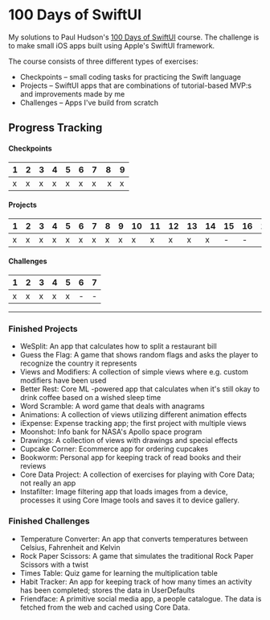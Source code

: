 # 100 Days of SwiftUI

My solutions to Paul Hudson's [100 Days of SwiftUI](https://www.hackingwithswift.com/100/swiftui) course. The challenge is to make small iOS apps built using Apple's SwiftUI framework.

The course consists of three different types of exercises:
- Checkpoints – small coding tasks for practicing the Swift language
- Projects – SwiftUI apps that are combinations of tutorial-based MVP:s and improvements made by me
- Challenges – Apps I've build from scratch

## Progress Tracking

#### Checkpoints
| 1 | 2 | 3 | 4 | 5 | 6 | 7 | 8 | 9 |
|---|---|---|---|---|---|---|---|---|
| x | x | x | x | x | x | x | x | x |

#### Projects
| 1 | 2 | 3 | 4 | 5 | 6 | 7 | 8 | 9 | 10| 11| 12| 13| 14| 15| 16| 17| 18| 19|
|---|---|---|---|---|---|---|---|---|---|---|---|---|---|---|---|---|---|---|
| x | x | x | x | x | x | x | x | x | x | x | x | x | x | - | - | - | - | - |

#### Challenges
| 1 | 2 | 3 | 4 | 5 | 6 | 7 |
|---|---|---|---|---|---|---|
| x | x | x | x | x | - | - |

---

### Finished Projects

- WeSplit: An app that calculates how to split a restaurant bill
- Guess the Flag: A game that shows random flags and asks the player to recognize the country it represents
- Views and Modifiers: A collection of simple views where e.g. custom modifiers have been used
- Better Rest: Core ML -powered app that calculates when it's still okay to drink coffee based on a wished sleep time
- Word Scramble: A word game that deals with anagrams
- Animations: A collection of views utilizing different animation effects
- iExpense: Expense tracking app; the first project with multiple views
- Moonshot: Info bank for NASA's Apollo space program
- Drawings: A collection of views with drawings and special effects
- Cupcake Corner: Ecommerce app for ordering cupcakes
- Bookworm: Personal app for keeping track of read books and their reviews
- Core Data Project: A collection of exercises for playing with Core Data; not really an app
- Instafilter: Image filtering app that loads images from a device, processes it using Core Image tools and saves it to device gallery.


### Finished Challenges

- Temperature Converter: An app that converts temperatures between Celsius, Fahrenheit and Kelvin
- Rock Paper Scissors: A game that simulates the traditional Rock Paper Scissors with a twist
- Times Table: Quiz game for learning the multiplication table
- Habit Tracker: An app for keeping track of how many times an activity has been completed; stores the data in UserDefaults
- Friendface: A primitive social media app, a people catalogue. The data is fetched from the web and cached using Core Data.
